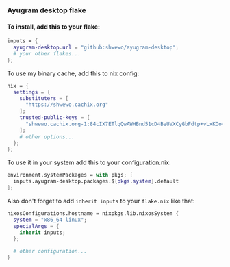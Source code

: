 ### Ayugram desktop flake

#### To install, add this to your flake:

```nix
inputs = {
  ayugram-desktop.url = "github:shwewo/ayugram-desktop";
  # your other flakes...
};
```

To use my binary cache, add this to nix config:

```nix
nix = {
  settings = {
    substituters = [
      "https://shwewo.cachix.org"
    ];
    trusted-public-keys = [
      "shwewo.cachix.org-1:84cIX7ETlqQwAWHBnd51cD4BeUVXCyGbFdtp+vLxKOo="
    ];
    # other options...
  };
};
```

To use it in your system add this to your configuration.nix: 

```nix
environment.systemPackages = with pkgs; [
  inputs.ayugram-desktop.packages.${pkgs.system}.default
];
```

Also don't forget to add `inherit inputs` to your `flake.nix` like that:

```nix
nixosConfigurations.hostname = nixpkgs.lib.nixosSystem {
  system = "x86_64-linux";
  specialArgs = { 
    inherit inputs;   
  };

  # other configuration...
}
```